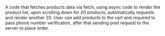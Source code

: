 A code that fetches products data via fetch, using async code to render the product list, upon scrolling down for 20 products, automatically requests and render another 20. User can add products to the cart and required to pass phone number verification, after that sending post request to the server to place order. 
